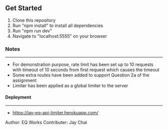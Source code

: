 Get Started
---
1. Clone this repository
2. Run "npm install" to install all dependencies
3. Run "npm run dev"
4. Navigate to "localhost:5555" on your browser

### Notes
---
- For demonstration purpose, rate limit has been set up to 10 requests with timeout of 10 seconds from first request which causes the timeout
- Some extra routes have been added to support Question 2a of the assignment
- Limiter has been applied as a global limiter to the server

#### Deployment
---
- https://jay-eq-api-limiter.herokuapp.com/

Author: EQ Works
Contributer: Jay Chai
